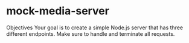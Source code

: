 # mock-media-server
Objectives Your goal is to create a simple Node.js server that has three different endpoints. Make sure to handle and terminate all requests.
